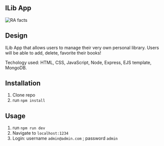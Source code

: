 ## ILib App

![RA facts](https://www.gene.com/assets/frontend/img/content/stories-what-is-rheumatoid-athritis-infographic.png)

<!-- gif converter is not working will update tomorrow -->

## Design

ILib App that allows users to manage their very own personal library. Users will be able to add, delete, favorite their books! 

Techology used: HTML, CSS, JavaScript, Node, Express, EJS template, MongoDB. 

## Installation

1. Clone repo
2. run `npm install`

## Usage

1. run `npm run dev`
2. Navigate to `localhost:1234`
3. Login: username `admin@admin.com` ; password `admin`